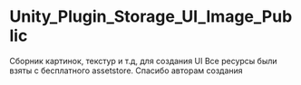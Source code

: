 # Unity_Plugin_Storage_UI_Image_Public
Сборник картинок, текстур и т.д, для создания UI
Все ресурсы были взяты с бесплатного assetstore. Спасибо авторам создания